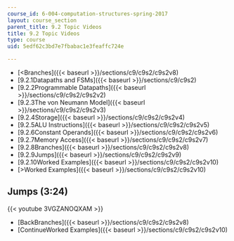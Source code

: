```yaml
---
course_id: 6-004-computation-structures-spring-2017
layout: course_section
parent_title: 9.2 Topic Videos
title: 9.2 Topic Videos
type: course
uid: 5edf62c3bd7e7fbabac1e3feaffc724e

---
```


*   [<Branches]({{< baseurl >}}/sections/c9/c9s2/c9s2v8)
*   [9.2.1Datapaths and FSMs]({{< baseurl >}}/sections/c9/c9s2)
*   [9.2.2Programmable Datapaths]({{< baseurl >}}/sections/c9/c9s2/c9s2v2)
*   [9.2.3The von Neumann Model]({{< baseurl >}}/sections/c9/c9s2/c9s2v3)
*   [9.2.4Storage]({{< baseurl >}}/sections/c9/c9s2/c9s2v4)
*   [9.2.5ALU Instructions]({{< baseurl >}}/sections/c9/c9s2/c9s2v5)
*   [9.2.6Constant Operands]({{< baseurl >}}/sections/c9/c9s2/c9s2v6)
*   [9.2.7Memory Access]({{< baseurl >}}/sections/c9/c9s2/c9s2v7)
*   [9.2.8Branches]({{< baseurl >}}/sections/c9/c9s2/c9s2v8)
*   [9.2.9Jumps]({{< baseurl >}}/sections/c9/c9s2/c9s2v9)
*   [9.2.10Worked Examples]({{< baseurl >}}/sections/c9/c9s2/c9s2v10)
*   [\>Worked Examples]({{< baseurl >}}/sections/c9/c9s2/c9s2v10)

Jumps (3:24)
------------

{{< youtube 3VGZANOQXAM >}}

*   [BackBranches]({{< baseurl >}}/sections/c9/c9s2/c9s2v8)
*   [ContinueWorked Examples]({{< baseurl >}}/sections/c9/c9s2/c9s2v10)
